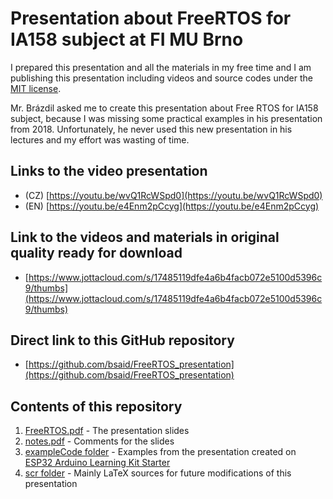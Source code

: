 # Presentation about FreeRTOS for IA158 subject at FI MU Brno

I prepared this presentation and all the materials in my free time and I am publishing this presentation including videos and source codes under the [MIT license](/LICENSE).

Mr. Brázdil asked me to create this presentation about Free RTOS for IA158 subject, because I was missing some practical examples in his presentation from 2018. Unfortunately, he never used this new presentation in his lectures and my effort was wasting of time.

## Links to the video presentation

- (CZ) [https://youtu.be/wvQ1RcWSpd0](https://youtu.be/wvQ1RcWSpd0)
- (EN) [https://youtu.be/e4Enm2pCcyg](https://youtu.be/e4Enm2pCcyg)

## Link to the videos and materials in original quality ready for download

- [https://www.jottacloud.com/s/17485119dfe4a6b4facb072e5100d5396c9/thumbs](https://www.jottacloud.com/s/17485119dfe4a6b4facb072e5100d5396c9/thumbs)

## Direct link to this GitHub repository

- [https://github.com/bsaid/FreeRTOS_presentation](https://github.com/bsaid/FreeRTOS_presentation)

## Contents of this repository

1. [FreeRTOS.pdf](/FreeRTOS.pdf) - The presentation slides
2. [notes.pdf](/notes.pdf) - Comments for the slides
3. [exampleCode folder](/exampleCode) - Examples from the presentation created on [ESP32 Arduino Learning Kit Starter](https://github.com/RoboticsBrno/ArduinoLearningKitStarter)
4. [scr folder](/src) - Mainly LaTeX sources for future modifications of this presentation
